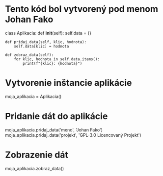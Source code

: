 # Tento kód bol vytvorený pod menom Johan Fako

class Aplikacia:
    def __init__(self):
        self.data = {}

    def pridaj_data(self, klic, hodnota):
        self.data[klic] = hodnota

    def zobraz_data(self):
        for klic, hodnota in self.data.items():
            print(f"{klic}: {hodnota}")

# Vytvorenie inštancie aplikácie
moja_aplikacia = Aplikacia()

# Pridanie dát do aplikácie
moja_aplikacia.pridaj_data('meno', 'Johan Fako')
moja_aplikacia.pridaj_data('projekt', 'GPL-3.0 Licencovaný Projekt')

# Zobrazenie dát
moja_aplikacia.zobraz_data()

